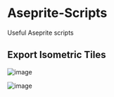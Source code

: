 # Aseprite-Scripts
Useful Aseprite scripts

## Export Isometric Tiles



![image](https://user-images.githubusercontent.com/49227260/231942237-3b569e29-ff36-48bd-b0bf-9fac95b6a45e.png)

![image](https://user-images.githubusercontent.com/49227260/231942279-b7267a38-b560-4780-8c7a-9c3c1e7bdf24.png)
